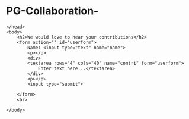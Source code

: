 # PG-Collaboration-

<html>
    <head>
        <title>Ideas</title>
        
    </head>
    <body>
        <h2>We would love to hear your contributions</h2>
        <form action="" id="userform">
            Name: <input type="text" name="name">
            <p></p>
            <div>
            <textarea rows="4" cols="40" name="contri" form="userform">
                Enter text here...</textarea>
            </div>
            <p></p>
            <input type="submit">

        </form>
        <br>
         
    </body>
</html>
